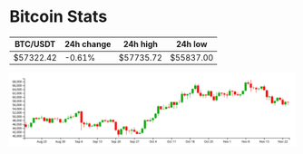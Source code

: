 # Bitcoin Stats

BTC/USDT|24h change|24h high|24h low|
|---|---|---|---|
|$57322.42|-0.61%|$57735.72|$55837.00|

<img src="./chart.svg">
